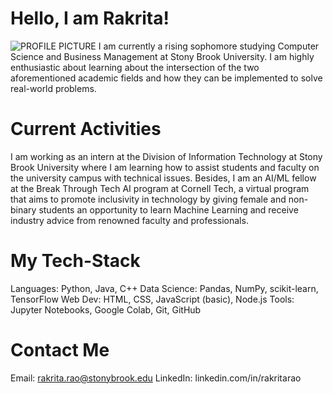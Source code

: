 # Hello, I am Rakrita!
![PROFILE PICTURE](https://github.com/rakritarao/git_intro/blob/main/profilepic.jpg)
I am currently a rising sophomore studying Computer Science and Business Management at Stony Brook University. I am highly enthusiastic about learning about the intersection of the two aforementioned academic fields and how they can be implemented to solve real-world problems.

# Current Activities
I am working as an intern at the Division of Information Technology at Stony Brook University where I am learning how to assist students and faculty on the university campus with technical issues. Besides, I am an AI/ML fellow at the Break Through Tech AI program at Cornell Tech, a virtual program that aims to promote inclusivity in technology by giving female and non-binary students an opportunity to learn Machine Learning and receive industry advice from renowned faculty and professionals.

# My Tech-Stack
Languages: Python, Java, C++
Data Science: Pandas, NumPy, scikit-learn, TensorFlow
Web Dev: HTML, CSS, JavaScript (basic), Node.js
Tools: Jupyter Notebooks, Google Colab, Git, GitHub

# Contact Me
Email: rakrita.rao@stonybrook.edu
LinkedIn: linkedin.com/in/rakritarao
